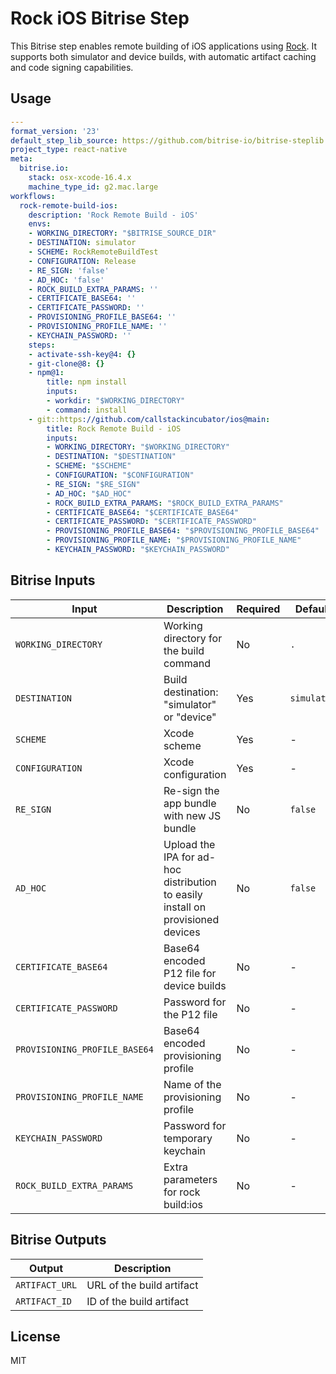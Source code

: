 # Rock iOS Bitrise Step

This Bitrise step enables remote building of iOS applications using [Rock](https://rockjs.dev). It supports both simulator and device builds, with automatic artifact caching and code signing capabilities.

## Usage

```yaml
---
format_version: '23'
default_step_lib_source: https://github.com/bitrise-io/bitrise-steplib.git
project_type: react-native
meta:
  bitrise.io:
    stack: osx-xcode-16.4.x
    machine_type_id: g2.mac.large
workflows:
  rock-remote-build-ios:
    description: 'Rock Remote Build - iOS'
    envs:
    - WORKING_DIRECTORY: "$BITRISE_SOURCE_DIR"
    - DESTINATION: simulator
    - SCHEME: RockRemoteBuildTest
    - CONFIGURATION: Release
    - RE_SIGN: 'false'
    - AD_HOC: 'false'
    - ROCK_BUILD_EXTRA_PARAMS: ''
    - CERTIFICATE_BASE64: ''
    - CERTIFICATE_PASSWORD: ''
    - PROVISIONING_PROFILE_BASE64: ''
    - PROVISIONING_PROFILE_NAME: ''
    - KEYCHAIN_PASSWORD: ''
    steps:
    - activate-ssh-key@4: {}
    - git-clone@8: {}
    - npm@1:
        title: npm install
        inputs:
        - workdir: "$WORKING_DIRECTORY"
        - command: install
    - git::https://github.com/callstackincubator/ios@main:
        title: Rock Remote Build - iOS
        inputs:
        - WORKING_DIRECTORY: "$WORKING_DIRECTORY"
        - DESTINATION: "$DESTINATION"
        - SCHEME: "$SCHEME"
        - CONFIGURATION: "$CONFIGURATION"
        - RE_SIGN: "$RE_SIGN"
        - AD_HOC: "$AD_HOC"
        - ROCK_BUILD_EXTRA_PARAMS: "$ROCK_BUILD_EXTRA_PARAMS"
        - CERTIFICATE_BASE64: "$CERTIFICATE_BASE64"
        - CERTIFICATE_PASSWORD: "$CERTIFICATE_PASSWORD"
        - PROVISIONING_PROFILE_BASE64: "$PROVISIONING_PROFILE_BASE64"
        - PROVISIONING_PROFILE_NAME: "$PROVISIONING_PROFILE_NAME"
        - KEYCHAIN_PASSWORD: "$KEYCHAIN_PASSWORD"
```

## Bitrise Inputs

| Input                         | Description                                                                     | Required | Default     |
| ----------------------------- | ------------------------------------------------------------------------------- | -------- | ----------- |
| `WORKING_DIRECTORY`           | Working directory for the build command                                         | No       | `.`         |
| `DESTINATION`                 | Build destination: "simulator" or "device"                                      | Yes      | `simulator` |
| `SCHEME`                      | Xcode scheme                                                                    | Yes      | -           |
| `CONFIGURATION`               | Xcode configuration                                                             | Yes      | -           |
| `RE_SIGN`                     | Re-sign the app bundle with new JS bundle                                       | No       | `false`     |
| `AD_HOC`                      | Upload the IPA for ad-hoc distribution to easily install on provisioned devices | No       | `false`     |
| `CERTIFICATE_BASE64`          | Base64 encoded P12 file for device builds                                       | No       | -           |
| `CERTIFICATE_PASSWORD`        | Password for the P12 file                                                       | No       | -           |
| `PROVISIONING_PROFILE_BASE64` | Base64 encoded provisioning profile                                             | No       | -           |
| `PROVISIONING_PROFILE_NAME`   | Name of the provisioning profile                                                | No       | -           |
| `KEYCHAIN_PASSWORD`           | Password for temporary keychain                                                 | No       | -           |
| `ROCK_BUILD_EXTRA_PARAMS`     | Extra parameters for rock build:ios                                             | No       | -           |

## Bitrise Outputs

| Output         | Description               |
| -------------- | ------------------------- |
| `ARTIFACT_URL` | URL of the build artifact |
| `ARTIFACT_ID`  | ID of the build artifact  |

## License

MIT
